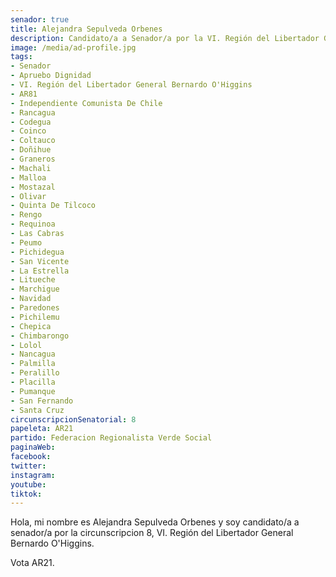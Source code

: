 ```yaml
---
senador: true
title: Alejandra Sepulveda Orbenes
description: Candidato/a a Senador/a por la VI. Región del Libertador General Bernardo O'Higgins
image: /media/ad-profile.jpg
tags:
- Senador
- Apruebo Dignidad
- VI. Región del Libertador General Bernardo O'Higgins
- AR81
- Independiente Comunista De Chile
- Rancagua
- Codegua
- Coinco
- Coltauco
- Doñihue
- Graneros
- Machali
- Malloa
- Mostazal
- Olivar
- Quinta De Tilcoco
- Rengo
- Requinoa
- Las Cabras
- Peumo
- Pichidegua
- San Vicente
- La Estrella
- Litueche
- Marchigue
- Navidad
- Paredones
- Pichilemu
- Chepica
- Chimbarongo
- Lolol
- Nancagua
- Palmilla
- Peralillo
- Placilla
- Pumanque
- San Fernando
- Santa Cruz
circunscripcionSenatorial: 8
papeleta: AR21
partido: Federacion Regionalista Verde Social
paginaWeb:
facebook:
twitter:
instagram:
youtube:
tiktok:
---
```

Hola, mi nombre es Alejandra Sepulveda Orbenes y soy candidato/a a senador/a por la circunscripcion 8, VI. Región del Libertador General Bernardo O'Higgins.

Vota AR21.
